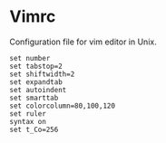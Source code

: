 # Vimrc

Configuration file for vim editor in Unix.


```shell
set number
set tabstop=2
set shiftwidth=2
set expandtab
set autoindent
set smarttab
set colorcolumn=80,100,120
set ruler
syntax on
set t_Co=256
```